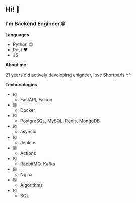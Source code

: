 ## Hi! 🧐
### I'm Backend Engineer 🤓
**Languages**
 - Python 😍
 - Rust ❤️
 - JS

**About me**

21 years old actively developing enigneer, love Shortparis ^.^

**Techonologies**
 - [x] - FastAPI, Falcon
 - [x] - Docker
 - [x] - PostgreSQL, MySQL, Redis, MongoDB
 - [x] - asyncio
 - [x] - Jenkins
 - [x] - Actions
 - [x] - RabbitMQ, Kafka
 - [x] - Nginx
 - [x] - Algorithms
 - [x] - SQL
